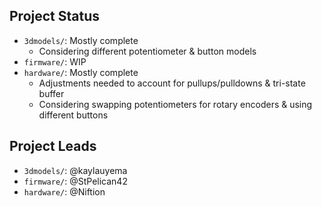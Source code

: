 ## Project Status

- `3dmodels/`: Mostly complete
  - Considering different potentiometer & button models
- `firmware/`: WIP
- `hardware/`: Mostly complete
  - Adjustments needed to account for pullups/pulldowns & tri-state buffer
  - Considering swapping potentiometers for rotary encoders & using different buttons

## Project Leads

- `3dmodels/`: @kaylauyema
- `firmware/`: @StPelican42
- `hardware/`: @Niftion
